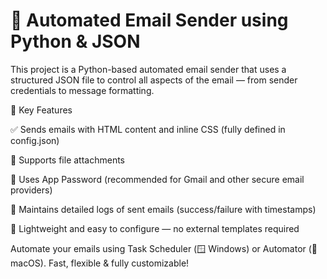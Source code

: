 # 📧 Automated Email Sender using Python & JSON
This project is a Python-based automated email sender that uses a structured JSON file to control all aspects of the email — from sender credentials to message formatting.

🔧 Key Features

✅ Sends emails with HTML content and inline CSS (fully defined in config.json)

📎 Supports file attachments

🔐 Uses App Password (recommended for Gmail and other secure email providers)

📝 Maintains detailed logs of sent emails (success/failure with timestamps)

📁 Lightweight and easy to configure — no external templates required

Automate your emails using Task Scheduler (🪟 Windows) or Automator (🍎 macOS). Fast, flexible & fully customizable!

